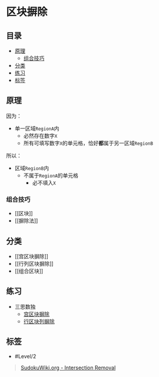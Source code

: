 # 区块摒除
<!-- START doctoc generated TOC please keep comment here to allow auto update -->
<!-- DON'T EDIT THIS SECTION, INSTEAD RE-RUN doctoc TO UPDATE -->
## 目录

- [原理](#%E5%8E%9F%E7%90%86)
  - [组合技巧](#%E7%BB%84%E5%90%88%E6%8A%80%E5%B7%A7)
- [分类](#%E5%88%86%E7%B1%BB)
- [练习](#%E7%BB%83%E4%B9%A0)
- [标签](#%E6%A0%87%E7%AD%BE)

<!-- END doctoc generated TOC please keep comment here to allow auto update -->

## 原理

因为：
- 单一区域`RegionA`内
	- 必然存在数字`X`
	- 所有可填写数字`X`的单元格，恰好**都**属于另一区域`RegionB`

所以：
- 区域`RegionB`内
	- 不属于`RegionA`的单元格
		- 必不填入`X`

### 组合技巧

- [[区块]]
- [[摒除法]]

## 分类

- [[宫区块摒除]]
- [[行列区块摒除]]
- [[组合区块]]

## 练习

- 三思数独
	- [宫区块摒除](https://www.12634.com/learning/pointing/index)
	- [行区块列摒除](https://www.12634.com/learning/claiming/index)

## 标签

- #Level/2

> [SudokuWiki.org - Intersection Removal](https://www.sudokuwiki.org/Intersection_Removal)
